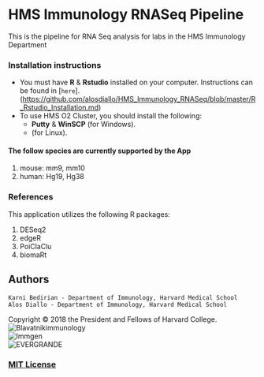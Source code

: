# HMS Immunology RNASeq Pipeline
This is the pipeline for RNA Seq analysis for labs in the HMS Immunology Department



### Installation instructions
- You must have **R** & **Rstudio** installed on your computer. Instructions can be found in [`here`].(https://github.com/alosdiallo/HMS_Immunology_RNASeq/blob/master/R_Rstudio_Installation.md)
- To use HMS O2 Cluster, you should install the following:
	- **Putty** & **WinSCP** (for Windows).
	- (for Linux). 


#### The follow species are currently supported by the App
1. mouse: mm9, mm10 <br>
2. human: Hg19, Hg38 <br>


### References
This application utilizes the following R packages:<br>
1. DESeq2
2. edgeR
3. PoiClaClu
4. biomaRt


Authors
--------------------
	Karni Bedirian - Department of Immunology, Harvard Medical School
	Alos Diallo - Department of Immunology, Harvard Medical School
  	
Copyright © 2018 the President and Fellows of Harvard College.
![Blavatnikimmunology](https://storage.googleapis.com/gencode_ch_data/Blavatnikimmunology.jpg)  
![Immgen](https://storage.googleapis.com/gencode_ch_data/immgen.png)  
![EVERGRANDE](https://storage.googleapis.com/gencode_ch_data/evergrande_logo_footer2.png)

### [MIT License](https://github.com/alosdiallo/HiC_Network_Viz_tool/blob/master/Licence.txt)
